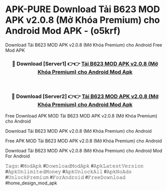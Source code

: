 # APK-PURE Download Tải B623 MOD APK v2.0.8 (Mở Khóa Premium) cho Android Mod APK - (o5krf)
Download Tải B623 MOD APK v2.0.8 (Mở Khóa Premium) cho Android Free Mod APK

<div align="center">
<h3>🔴 Download [Server1] 👉👉 <a href="https://apk-comot.site?title=Tải_B623_MOD_APK_v2.0.8_(Mở_Khóa_Premium)_cho_Android">Tải B623 MOD APK v2.0.8 (Mở Khóa Premium) cho Android Mod Apk</a></h3><br>

<h3>🔴 Download [Server2] 👉👉 <a href="https://apk-comot.site?title=Tải_B623_MOD_APK_v2.0.8_(Mở_Khóa_Premium)_cho_Android">Tải B623 MOD APK v2.0.8 (Mở Khóa Premium) cho Android Mod Apk</a></h3>
</div>


Free Download APK MOD Tải B623 MOD APK v2.0.8 (Mở Khóa Premium) cho Android

Download Tải B623 MOD APK v2.0.8 (Mở Khóa Premium) cho Android 

Free APK MOD Tải B623 MOD APK v2.0.8 (Mở Khóa Premium) cho Android 

Download Tải B623 MOD APK v2.0.8 (Mở Khóa Premium) cho Android Mod For Android

𝚃𝚊𝚐𝚜: #𝙼𝚘𝚍𝙰𝚙𝚔 #𝙳𝚘𝚠𝚗𝚕𝚘𝚊𝚍𝙼𝚘𝚍𝙰𝚙𝚔 #𝙰𝚙𝚔𝙻𝚊𝚝𝚎𝚜𝚝𝚅𝚎𝚛𝚜𝚒𝚘𝚗 #𝙰𝚙𝚔𝚄𝚗𝚕𝚒𝚖𝚒𝚝𝚎𝚍𝙼𝚘𝚗𝚎𝚢 #𝙰𝚙𝚔𝚄𝚗𝚕𝚘𝚌𝚔𝙰𝚕𝚕 #𝙰𝚙𝚔𝙽𝚘𝙰𝚍𝚜 #𝚄𝚗𝚕𝚘𝚌𝚔𝙿𝚛𝚎𝚖𝚒𝚞𝚖 #𝙵𝚘𝚛𝙰𝚗𝚍𝚛𝚘𝚒𝚍 #𝙵𝚛𝚎𝚎𝙳𝚘𝚠𝚗𝚕𝚘𝚊𝚍 #home_design_mod_apk